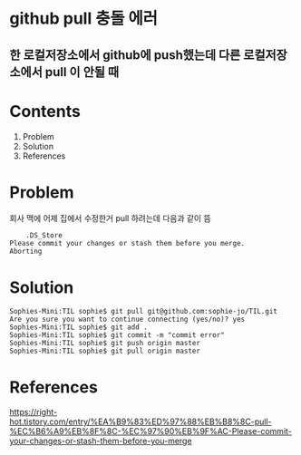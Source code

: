 

github pull 충돌 에러
=========

한 로컬저장소에서 github에 push했는데 다른 로컬저장소에서 pull 이 안될 때
---------


# Contents  
1. Problem  
2. Solution
3. References


# Problem  
회사 맥에 어제 집에서 수정한거 pull 하려는데 다음과 같이 뜸  
```error: Your local changes to the following files would be overwritten by merge:
 	.DS_Store
Please commit your changes or stash them before you merge.
Aborting
```

# Solution  
```
Sophies-Mini:TIL sophie$ git pull git@github.com:sophie-jo/TIL.git
Are you sure you want to continue connecting (yes/no)? yes
Sophies-Mini:TIL sophie$ git add .
Sophies-Mini:TIL sophie$ git commit -m "commit error"
Sophies-Mini:TIL sophie$ git push origin master
Sophies-Mini:TIL sophie$ git pull origin master
```


# References  
https://right-hot.tistory.com/entry/%EA%B9%83%ED%97%88%EB%B8%8C-pull-%EC%B6%A9%EB%8F%8C-%EC%97%90%EB%9F%AC-Please-commit-your-changes-or-stash-them-before-you-merge
